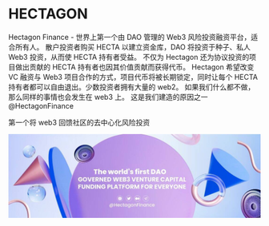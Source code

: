 # HECTAGON

Hectagon Finance - 世界上第一个由 DAO 管理的 Web3 风险投资融资平台，适合所有人。 散户投资者购买 HECTA 以建立资金库，DAO 将投资于种子、私人 Web3 投资，从而使 HECTA 持有者受益。 不仅为 Hectagon 还为协议投资的项目做出贡献的 HECTA 持有者也因其价值贡献而获得代币。
Hectagon 希望改变 VC 融资与 Web3 项目合作的方式，项目代币将被长期锁定，同时让每个 HECTA 持有者都可以自由退出。少数投资者拥有大量的 web2。
如果我们什么都不做，那么同样的事情也会发生在 web3 上。
这是我们建造的原因之一
@HectagonFinance

第一个将 web3 回馈社区的去中心化风险投资

![1080x360](1080x360.jpg)
